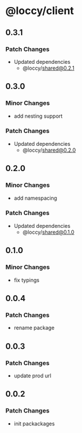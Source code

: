 # @loccy/client

## 0.3.1

### Patch Changes

- Updated dependencies
  - @loccy/shared@0.2.1

## 0.3.0

### Minor Changes

- add nesting support

### Patch Changes

- Updated dependencies
  - @loccy/shared@0.2.0

## 0.2.0

### Minor Changes

- add namespacing

### Patch Changes

- Updated dependencies
  - @loccy/shared@0.1.0

## 0.1.0

### Minor Changes

- fix typings

## 0.0.4

### Patch Changes

- rename package

## 0.0.3

### Patch Changes

- update prod url

## 0.0.2

### Patch Changes

- init packackages
